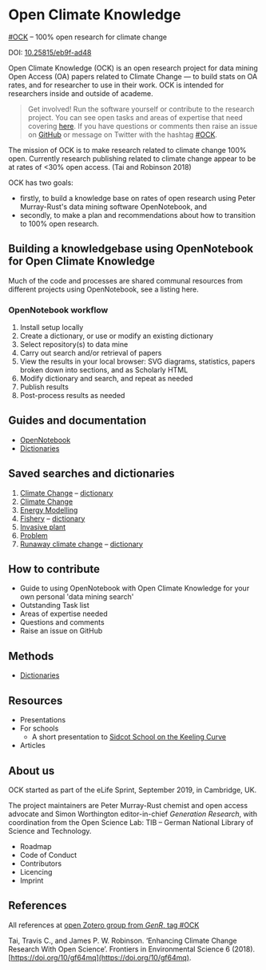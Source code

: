 # Open Climate Knowledge

[#OCK](https://twitter.com/search?q=%23OCK&src=typed_query&f=live) &ndash; 100% open research  for climate change

DOI: [10.25815/eb9f-ad48](https://doi.org/10.25815/eb9f-ad48)

Open Climate Knowledge (OCK) is an open research project for data mining Open Access (OA) papers related to Climate Change &mdash; to build stats on OA rates, and for researcher to use in their work. OCK is intended for researchers inside and outside of academe.

>Get involved! Run the software yourself or contribute to the research project. You can see open tasks and areas of expertise that need covering [here](https://github.com/petermr/climate/issues). If you have questions or comments then raise an issue on [GitHub](https://github.com/petermr/climate/issues) or message on Twitter with the hashtag [#OCK](https://twitter.com/search?q=%23OCK&src=typed_query&f=live).

The mission of OCK is to make research related to climate change 100% open. Currently research publishing related to climate change appear to be at rates of <30% open access. (Tai and Robinson 2018)

OCK has two goals:

- firstly, to build a knowledge base on rates of open research using Peter Murray-Rust's data mining software OpenNotebook, and
- secondly, to make a plan and recommendations about how to transition to 100% open research.

## Building a knowledgebase using OpenNotebook for Open Climate Knowledge

Much of the code and processes are shared communal resources from different projects using OpenNotebook, see a listing here.

### OpenNotebook workflow

 1. Install setup locally
 2. Create a dictionary, or use or modify an existing dictionary
 3. Select repository(s) to data mine
 4. Carry out search and/or retrieval of papers
 5. View the results in your local browser: SVG diagrams, statistics, papers broken down into sections, and as Scholarly HTML
 6. Modify dictionary and search, and repeat as needed
 7. Publish results
 8. Post-process results as needed

## Guides and documentation

 - [OpenNotebook](https://github.com/petermr/tigr2ess/blob/master/search/TUTORIAL.md)
 - [Dictionaries](https://github.com/petermr/tigr2ess/blob/master/dictionaries/OVERVIEW.md)

## Saved searches and dictionaries

 1. [Climate Change](searches/clim107) &ndash; [dictionary](dictionary/wikipediaTerms.txt) 
 2. [Climate Change](searches/climatechange)
 3. [Energy Modelling](searches/energmod)
 4. [Fishery](searches/fishery) &ndash; [dictionary](dictionary/commonfish.xml)
 5. [Invasive plant](searches/invasiveplant)
 6. [Problem](searches/problem)
 7. [Runaway climate change](searches/runaway203) &ndash; [dictionary](dictionary/runaway.xml)

## How to contribute

 - Guide to using OpenNotebook with Open Climate Knowledge for your own personal 'data mining search'
 - Outstanding Task list
 - Areas of expertise needed
 - Questions and comments
 - Raise an issue on GitHub

## Methods

- [Dictionaries](docs/methods.md)

## Resources

 - Presentations
 - For schools
   - A short presentation to [Sidcot School on the Keeling Curve](schools/SidcotSchool201909.md)
 - Articles

## About us

OCK started as part of the eLife Sprint, September 2019,  in Cambridge, UK.

The project maintainers are Peter Murray-Rust chemist and open access advocate and Simon Worthington editor-in-chief *Generation Research*, with coordination from the Open Science Lab: TIB &ndash; German National Library of Science and Technology.  

 - Roadmap
 - Code of Conduct
 - Contributors
 - Licencing
 - Imprint

## References

All references at [open Zotero group from *GenR*, tag #OCK](https://www.zotero.org/groups/1838445/generation_r/items/collectionKey/G96ZZJ9N/tag/ock)

Tai, Travis C., and James P. W. Robinson. ‘Enhancing Climate Change Research With Open Science’. Frontiers in Environmental Science 6 (2018). [https://doi.org/10/gf64mq](https://doi.org/10/gf64mq).
